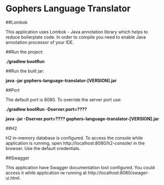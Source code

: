 # Gophers Language Translator

##Lombok

This application uses Lombok - Java annotation library which helps to reduce boilerplate code. In order to compile you need to enable Java
 annotation processor of your IDE.

##Run the project:
 
**./gradlew bootRun**

##Run the built jar:
 
**java -jar gophers-language-translator-[VERSION].jar**

##Port

The default port is 8080. To override the server port use:

**./gradlew bootRun -Dserver.port=????**

**java -jar -Dserver.port=???? gophers-language-translator-[VERSION].jar**

##H2

H2 in-memory database is configured. To access the console while application is running, open http://localhost:8080/h2-console/ in the browser.
Use the default credentials.

##Swagger

This application have Swagger documentation tool configured. You could access it while application iw running at http://localhost:8080/swager-ui.html.